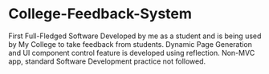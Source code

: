 # College-Feedback-System
First Full-Fledged Software Developed by me as a student and is being used by My College to take feedback from students. Dynamic Page Generation and UI component control feature is developed using reflection. Non-MVC app, standard Software Development practice not followed.
